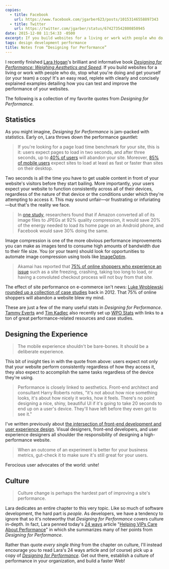 ```yaml
---
copies:
  - title: Facebook
    url: https://www.facebook.com/jgarber623/posts/10153146558897343
  - title: Twitter
    url: https://twitter.com/jgarber/status/674273542800850945
date: 2015-12-08 11:54:33 -0500
excerpt: If you build websites for a living or work with people who do, stop what you’re doing and get yourself (or your team) a copy of this book.
tags: design development performance
title: Notes from “Designing for Performance”
---
```


I recently finished [Lara Hogan](http://larahogan.me/)'s brilliant and informative book <cite>[Designing for Performance: Weighing Aesthetics and Speed](http://www.amazon.com/dp/1491902515/?tag=sixtwothree-20)</cite>. If you build websites for a living or work with people who do, stop what you're doing and get yourself (or your team) a copy! It's an easy read, replete with clearly and concisely explained examples detailing how you can test and improve the performance of your websites.

The following is a collection of my favorite quotes from <cite>Designing for Performance</cite>.

## Statistics

As you might imagine, <cite>Designing for Performance</cite> is jam-packed with statistics. Early on, Lara throws down the performance gauntlet:

> If you're looking for a page load time benchmark for your site, this is it: users expect pages to load in two seconds, and after three seconds, up to [40% of users](http://www.mcrinc.com/Documents/Newsletters/201110_why_web_performance_matters.pdf) will abandon your site. Moreover, [85% of mobile users](http://www.radware.com/Products/FastView/) expect sites to load at least as fast or faster than sites on their desktop.

Two seconds is all the time you have to get usable content in front of your website's visitors before they start bailing. More importantly, your users expect your website to function consistently across all of their devices, regardless of the nature of that device or the conditions under which they're attempting to access it. This may sound unfair—or frustrating or infuriating—but that's the reality we face.

> In [one study](http://www2012.org/proceedings/proceedings/p41.pdf), researchers found that if Amazon converted all of its image files to JPEGs at 92% quality compression, it would save 20% of the energy needed to load its home page on an Android phone, and Facebook would save 30% doing the same.

Image compression is one of the more obvious performance improvements you can make as images tend to consume high amounts of bandwidth due to their file size. You (or your team) should look for opportunities to automate image compression using tools like [ImageOptim](https://imageoptim.com/).

> Akamai has reported that [75% of online shoppers who experience an issue](https://www.akamai.com/dl/reports/Site_Abandonment_Final_Report.pdf) such as a site freezing, crashing, taking too long to load, or having a convoluted checkout process will not buy from that site.

The effect of site performance on e-commerce isn't news: [Luke Wroblewski rounded up a collection of case studies](http://www.lukew.com/ff/entry.asp?1553) back in 2012. That 75% of online shoppers will abandon a website blew my mind.

These are just a few of the many useful stats in <cite>Designing for Performance</cite>. [Tammy Everts](https://tammyeverts.wordpress.com/) and [Tim Kadlec](https://timkadlec.com/) also recently set up [WPO Stats](https://wpostats.com/) with links to a ton of great performance-related resources and case studies.

## Designing the Experience

> The mobile experience shouldn't be bare-bones. It should be a deliberate experience.

This bit of insight ties in with the quote from above: users expect not only that your website perform consistently regardless of how they access it, they also expect to accomplish the same tasks regardless of the device they're using.

> Performance is closely linked to aesthetics. Front-end architect and consultant Harry Roberts notes, "it's not about how nice something looks, it's about how nicely it works, how it feels. There's no point designing a nice, shiny, beautiful UI if it's going to take 20 seconds to end up on a user's device. They'll have left before they even got to see it."

I've written previously about [the intersection of front-end development and user experience design](/posts/front-end-development-is-user-experience-design). Visual designers, front-end developers, and user experience designers all shoulder the responsibility of designing a high-performance website.

> When an outcome of an experiment is better for your business metrics, gut-check it to make sure it's still great for your users.

Ferocious user advocates of the world: unite!

## Culture

> Culture change is perhaps the hardest part of improving a site's performance.

Lara dedicates an entire chapter to this very topic. Like so much of software development, the hard part is _people_. As developers, we have a tendency to ignore that so it's noteworthy that <cite>Designing for Performance</cite> covers culture in-depth. In fact, Lara penned today's [24 ways](https://24ways.org/) article "[Helping VIPs Care About Performance](https://24ways.org/2015/helping-vips-care-about-performance/)" in which she summarizes many of her points from <cite>Designing for Performance</cite>.

Rather than quote _every single thing_ from the chapter on culture, I'll instead encourage you to read Lara's 24 ways article and (of course) pick up a copy of <cite>[Designing for Performance](http://www.amazon.com/dp/1491902515/?tag=sixtwothree-20)</cite>. Get out there, establish a culture of performance in your organization, and build a faster Web!